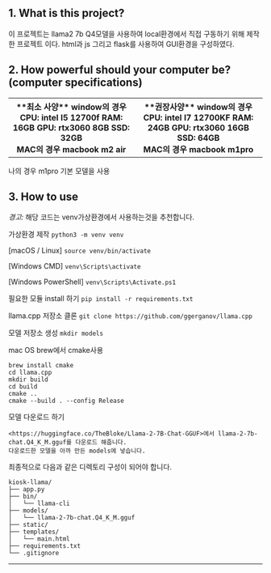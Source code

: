 ## 1. What is this project?
이 프로젝트는 llama2 7b Q4모델을 사용하여 local환경에서 직접 구동하기 위해 제작한 프로젝트 이다.
html과 js 그리고 flask를 사용하여 GUI환경을 구성하였다.

## 2. How powerful should your computer be? (computer specifications)

<table>
  <tr>
    <th>
        **최소 사양**  
        window의 경우  
        CPU: intel I5 12700f  
        RAM: 16GB  
        GPU: rtx3060 8GB  
        SSD: 32GB  
        <br>
        MAC의 경우 macbook m2 air  
    </th>
    <th>
        **권장사양**
        window의 경우
        CPU: intel I7 12700KF
        RAM: 24GB
        GPU: rtx3060 16GB
        SSD: 64GB
        <br>
        MAC의 경우 macbook m1pro
    </th>
  </tr>
</table>

나의 경우 m1pro 기본 모델을 사용

## 3. How to use
*경고:* 해당 코드는 venv가상환경에서 사용하는것을 추천합니다.

가상환경 제작
`python3 -m venv venv`

[macOS / Linux]
`source venv/bin/activate`

[Windows CMD]
`venv\Scripts\activate`

[Windows PowerShell]
`venv\Scripts\Activate.ps1`

필요한 모듈 install 하기
`pip install -r requirements.txt`

llama.cpp 저장소 클론
`git clone https://github.com/ggerganov/llama.cpp`

모델 저장소 생성
`mkdir models`

mac OS brew에서 cmake사용
```
brew install cmake
cd llama.cpp
mkdir build
cd build
cmake ..
cmake --build . --config Release
```

모델 다운로드 하기
```
<https://huggingface.co/TheBloke/Llama-2-7B-Chat-GGUF>에서 llama-2-7b-chat.Q4_K_M.gguf를 다운로드 해줍니다.
다운로드한 모델을 아까 만든 models에 넣습니다.
```


최종적으로 다음과 같은 디렉토리 구성이 되어야 합니다.
```
kiosk-llama/
├── app.py
├── bin/
│   └── llama-cli
├── models/
│   └── llama-2-7b-chat.Q4_K_M.gguf
├── static/
├── templates/
│   └── main.html
├── requirements.txt
└── .gitignore
```

***